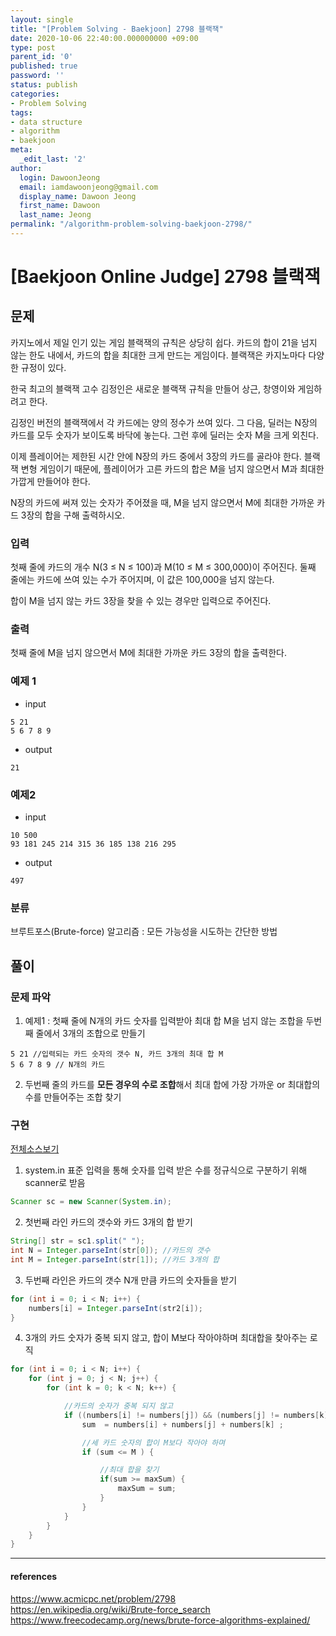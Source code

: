 ```yaml
---
layout: single
title: "[Problem Solving - Baekjoon] 2798 블랙잭"
date: 2020-10-06 22:40:00.000000000 +09:00
type: post
parent_id: '0'
published: true
password: ''
status: publish
categories:
- Problem Solving
tags:
- data structure
- algorithm
- baekjoon
meta:
  _edit_last: '2'
author:
  login: DawoonJeong
  email: iamdawoonjeong@gmail.com
  display_name: Dawoon Jeong
  first_name: Dawoon
  last_name: Jeong
permalink: "/algorithm-problem-solving-baekjoon-2798/"
---
```

# [Baekjoon Online Judge] 2798 블랙잭

## 문제
카지노에서 제일 인기 있는 게임 블랙잭의 규칙은 상당히 쉽다. 카드의 합이 21을 넘지 않는 한도 내에서, 카드의 합을 최대한 크게 만드는 게임이다. 블랙잭은 카지노마다 다양한 규정이 있다.

한국 최고의 블랙잭 고수 김정인은 새로운 블랙잭 규칙을 만들어 상근, 창영이와 게임하려고 한다.

김정인 버전의 블랙잭에서 각 카드에는 양의 정수가 쓰여 있다. 그 다음, 딜러는 N장의 카드를 모두 숫자가 보이도록 바닥에 놓는다. 그런 후에 딜러는 숫자 M을 크게 외친다.

이제 플레이어는 제한된 시간 안에 N장의 카드 중에서 3장의 카드를 골라야 한다. 블랙잭 변형 게임이기 때문에, 플레이어가 고른 카드의 합은 M을 넘지 않으면서 M과 최대한 가깝게 만들어야 한다.

N장의 카드에 써져 있는 숫자가 주어졌을 때, M을 넘지 않으면서 M에 최대한 가까운 카드 3장의 합을 구해 출력하시오.


### 입력
첫째 줄에 카드의 개수 N(3 ≤ N ≤ 100)과 M(10 ≤ M ≤ 300,000)이 주어진다. 둘째 줄에는 카드에 쓰여 있는 수가 주어지며, 이 값은 100,000을 넘지 않는다.

합이 M을 넘지 않는 카드 3장을 찾을 수 있는 경우만 입력으로 주어진다.


### 출력
첫째 줄에 M을 넘지 않으면서 M에 최대한 가까운 카드 3장의 합을 출력한다.



### 예제 1
- input
```
5 21
5 6 7 8 9
```

- output
```
21
```


### 예제2
- input
```
10 500
93 181 245 214 315 36 185 138 216 295
```

- output
```
497
```


### 분류
브루트포스(Brute-force) 알고리즘 : 모든 가능성을 시도하는 간단한 방법



## 풀이

### 문제 파악
1. 예제1 : 첫째 줄에 N개의 카드 숫자를 입력받아 최대 합 M을 넘지 않는 조합을 두번 째 줄에서 3개의 조합으로 만들기
```
5 21 //입력되는 카드 숫자의 갯수 N, 카드 3개의 최대 합 M
5 6 7 8 9 // N개의 카드
```
2. 두번째 줄의 카드를 **모든 경우의 수로 조합**해서 최대 합에 가장 가까운 or 최대합의 수를 만들어주는 조합 찾기  


### 구현

[전체소스보기](https://github.com/devvoon/java-datastructure-algorithm/blob/master/java-algorithm-problem-solving/src/baekjoon/problem2798/Main.java)


1. system.in 표준 입력을 통해 숫자를 입력 받은 수를 정규식으로 구분하기 위해 scanner로 받음
```java
Scanner sc = new Scanner(System.in);
```

2. 첫번째 라인 카드의 갯수와 카드 3개의 합 받기
```java
String[] str = sc1.split(" ");
int N = Integer.parseInt(str[0]); //카드의 갯수
int M = Integer.parseInt(str[1]); //카드 3개의 합
```

3. 두번째 라인은 카드의 갯수 N개 만큼  카드의 숫자들을 받기
```java
for (int i = 0; i < N; i++) {
    numbers[i] = Integer.parseInt(str2[i]);
}
```

4. 3개의 카드 숫자가 중복 되지 않고, 합이 M보다 작아야하며 최대합을 찾아주는 로직
```java
for (int i = 0; i < N; i++) {
    for (int j = 0; j < N; j++) {
        for (int k = 0; k < N; k++) {

            //카드의 숫자가 중복 되지 않고
            if ((numbers[i] != numbers[j]) && (numbers[j] != numbers[k]) && (numbers[i] != numbers[k])) {
                sum  = numbers[i] + numbers[j] + numbers[k] ;

                //세 카드 숫자의 합이 M보다 작아야 하며
                if (sum <= M ) {

					//최대 합을 찾기
                    if(sum >= maxSum) {
                        maxSum = sum;
                    }
                }
            }
        }
    }
}
```    


---
#### references

<https://www.acmicpc.net/problem/2798>  
<https://en.wikipedia.org/wiki/Brute-force_search>  
<https://www.freecodecamp.org/news/brute-force-algorithms-explained/>  
